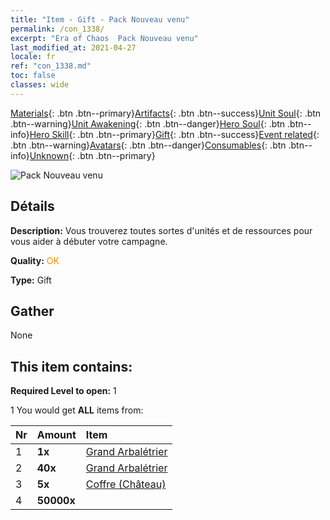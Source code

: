 ```yaml
---
title: "Item - Gift - Pack Nouveau venu"
permalink: /con_1338/
excerpt: "Era of Chaos  Pack Nouveau venu"
last_modified_at: 2021-04-27
locale: fr
ref: "con_1338.md"
toc: false
classes: wide
---
```

 [Materials](/ItemsFR/){: .btn .btn--primary}[Artifacts](/ItemsFR/Artifacts/){: .btn .btn--success}[Unit Soul](/ItemsFR/UnitSoul/){: .btn .btn--warning}[Unit Awakening](/ItemsFR/UnitAwakening/){: .btn .btn--danger}[Hero Soul](/ItemsFR/HeroSoul/){: .btn .btn--info}[Hero Skill](/ItemsFR/HeroSkill/){: .btn .btn--primary}[Gift](/ItemsFR/Gift/){: .btn .btn--success}[Event related](/ItemsFR/Events/){: .btn .btn--warning}[Avatars](/ItemsFR/Avatars/){: .btn .btn--danger}[Consumables](/ItemsFR/Consumables/){: .btn .btn--info}[Unknown](/ItemsFR/Unknown/){: .btn .btn--primary}

 ![Pack Nouveau venu](/images/t/i_906015.png)

## Détails
 **Description:** Vous trouverez toutes sortes d'unités et de ressources pour vous aider à débuter votre campagne.

 **Quality:** <span style="color: #FF8C00">OK</span>

 **Type:** Gift

## Gather

  None

## This item contains:

 **Required Level to open:** 1

 1 You would get **ALL** items  from:

  | Nr | Amount |     Item    |
  |:---|:-------|:------------|
  | 1 |  **1x** | [Grand Arbalétrier](/fr/units/Marksman/) |  | 
  | 2 |  **40x** | [Grand Arbalétrier](/ItemsFR/unt_191/) |  | 
  | 3 |  **5x** | [Coffre (Château)](/ItemsFR/con_1269/) |  | 
  | 4 |  **50000x** | <i class="fas fa-coins"/> |  | 
